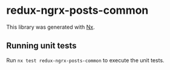 # redux-ngrx-posts-common

This library was generated with [Nx](https://nx.dev).

## Running unit tests

Run `nx test redux-ngrx-posts-common` to execute the unit tests.
